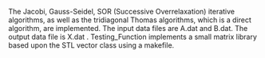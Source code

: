 The Jacobi, Gauss-Seidel, SOR (Successive Overrelaxation) iterative algorithms, as well as the tridiagonal Thomas algorithms, which is a direct algorithm, are implemented. The input data files are A.dat and B.dat. The output data file is X.dat . Testing_Function implements a small matrix library based upon the STL vector class using a makefile.
